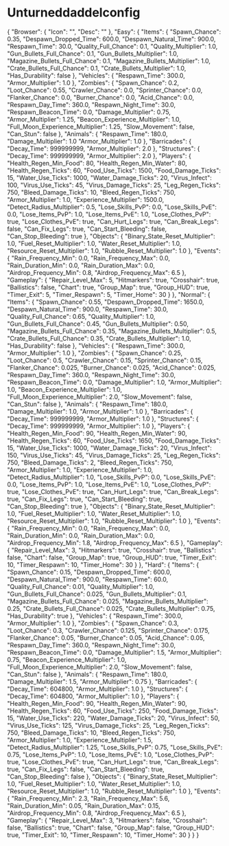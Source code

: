 # Unturneddaddelconfig

{
  "Browser": {
    "Icon": "",
    "Desc": ""
  },
  "Easy": {
    "Items": {
      "Spawn_Chance": 0.35,
      "Despawn_Dropped_Time": 600.0,
      "Despawn_Natural_Time": 900.0,
      "Respawn_Time": 30.0,
      "Quality_Full_Chance": 0.1,
      "Quality_Multiplier": 1.0,
      "Gun_Bullets_Full_Chance": 0.1,
      "Gun_Bullets_Multiplier": 1.0,
      "Magazine_Bullets_Full_Chance": 0.1,
      "Magazine_Bullets_Multiplier": 1.0,
      "Crate_Bullets_Full_Chance": 0.1,
      "Crate_Bullets_Multiplier": 1.0,
      "Has_Durability": false
    },
    "Vehicles": {
      "Respawn_Time": 300.0,
      "Armor_Multiplier": 1.0
    },
    "Zombies": {
      "Spawn_Chance": 0.2,
      "Loot_Chance": 0.55,
      "Crawler_Chance": 0.0,
      "Sprinter_Chance": 0.0,
      "Flanker_Chance": 0.0,
      "Burner_Chance": 0.0,
      "Acid_Chance": 0.0,
      "Respawn_Day_Time": 360.0,
      "Respawn_Night_Time": 30.0,
      "Respawn_Beacon_Time": 0.0,
      "Damage_Multiplier": 0.75,
      "Armor_Multiplier": 1.25,
      "Beacon_Experience_Multiplier": 1.0,
      "Full_Moon_Experience_Multiplier": 1.25,
      "Slow_Movement": false,
      "Can_Stun": false
    },
    "Animals": {
      "Respawn_Time": 180.0,
      "Damage_Multiplier": 1.0
      "Armor_Multiplier": 1.0
    },
    "Barricades": {
      "Decay_Time": 999999999,
      "Armor_Multiplier": 2.0
    },
    "Structures": {
      "Decay_Time": 999999999,
      "Armor_Multiplier": 2.0
    },
    "Players": {
      "Health_Regen_Min_Food": 80,
      "Health_Regen_Min_Water": 80,
      "Health_Regen_Ticks": 60,
      "Food_Use_Ticks": 1500,
      "Food_Damage_Ticks": 15,
      "Water_Use_Ticks": 1000,
      "Water_Damage_Ticks": 20,
      "Virus_Infect": 100,
      "Virus_Use_Ticks": 45,
      "Virus_Damage_Ticks": 25,
      "Leg_Regen_Ticks": 750,
      "Bleed_Damage_Ticks": 10,
      "Bleed_Regen_Ticks": 750,
      "Armor_Multiplier": 1.0,
      "Experience_Multiplier": 1500.0,
      "Detect_Radius_Multiplier": 0.5,
      "Lose_Skills_PvP": 0.0,
      "Lose_Skills_PvE": 0.0,
      "Lose_Items_PvP": 1.0,
      "Lose_Items_PvE": 1.0,
      "Lose_Clothes_PvP": true,
      "Lose_Clothes_PvE": true,
      "Can_Hurt_Legs": true,
      "Can_Break_Legs": false,
      "Can_Fix_Legs": true,
      "Can_Start_Bleeding": false,
      "Can_Stop_Bleeding": true
    },
    "Objects": {
      "Binary_State_Reset_Multiplier": 1.0,
      "Fuel_Reset_Multiplier": 1.0,
      "Water_Reset_Multiplier": 1.0,
      "Resource_Reset_Multiplier": 1.0,
      "Rubble_Reset_Multiplier": 1.0
    },
    "Events": {
      "Rain_Frequency_Min": 0.0,
      "Rain_Frequency_Max": 0.0,
      "Rain_Duration_Min": 0.0,
      "Rain_Duration_Max": 0.0,
      "Airdrop_Frequency_Min": 0.8,
      "Airdrop_Frequency_Max": 6.5
    },
    "Gameplay": {
      "Repair_Level_Max": 5,
      "Hitmarkers": true,
      "Crosshair": true,
      "Ballistics": false,
      "Chart": true,
      "Group_Map": true,
      "Group_HUD": true,
      "Timer_Exit": 5,
      "Timer_Respawn": 5,
      "Timer_Home": 30
    }
  },
  "Normal": {
    "Items": {
      "Spawn_Chance": 0.55,
      "Despawn_Dropped_Time": 1650.0,
      "Despawn_Natural_Time": 900.0,
      "Respawn_Time": 30.0,
      "Quality_Full_Chance": 0.65,
      "Quality_Multiplier": 1.0,
      "Gun_Bullets_Full_Chance": 0.45,
      "Gun_Bullets_Multiplier": 0.50,
      "Magazine_Bullets_Full_Chance": 0.35,
      "Magazine_Bullets_Multiplier": 0.5,
      "Crate_Bullets_Full_Chance": 0.35,
      "Crate_Bullets_Multiplier": 1.0,
      "Has_Durability": false
    },
    "Vehicles": {
      "Respawn_Time": 300.0,
      "Armor_Multiplier": 1.0
    },
    "Zombies": {
      "Spawn_Chance": 0.25,
      "Loot_Chance": 0.5,
      "Crawler_Chance": 0.15,
      "Sprinter_Chance": 0.15,
      "Flanker_Chance": 0.025,
      "Burner_Chance": 0.025,
      "Acid_Chance": 0.025,
      "Respawn_Day_Time": 360.0,
      "Respawn_Night_Time": 30.0,
      "Respawn_Beacon_Time": 0.0,
      "Damage_Multiplier": 1.0,
      "Armor_Multiplier": 1.0,
      "Beacon_Experience_Multiplier": 1.0,
      "Full_Moon_Experience_Multiplier": 2.0,
      "Slow_Movement": false,
      "Can_Stun": false
    },
    "Animals": {
      "Respawn_Time": 180.0,
      "Damage_Multiplier": 1.0,
      "Armor_Multiplier": 1.0
    },
    "Barricades": {
      "Decay_Time": 999999999,
      "Armor_Multiplier": 1.0
    },
    "Structures": {
      "Decay_Time": 999999999,
      "Armor_Multiplier": 1.0
    },
    "Players": {
      "Health_Regen_Min_Food": 90,
      "Health_Regen_Min_Water": 90,
      "Health_Regen_Ticks": 60,
      "Food_Use_Ticks": 1650,
      "Food_Damage_Ticks": 15,
      "Water_Use_Ticks": 1000,
      "Water_Damage_Ticks": 20,
      "Virus_Infect": 150,
      "Virus_Use_Ticks": 45,
      "Virus_Damage_Ticks": 25,
      "Leg_Regen_Ticks": 750,
      "Bleed_Damage_Ticks": 2,
      "Bleed_Regen_Ticks": 750,
      "Armor_Multiplier": 1.0,
      "Experience_Multiplier": 1.0,
      "Detect_Radius_Multiplier": 1.0,
      "Lose_Skills_PvP": 0.0,
      "Lose_Skills_PvE": 0.0,
      "Lose_Items_PvP": 1.0,
      "Lose_Items_PvE": 1.0,
      "Lose_Clothes_PvP": true,
      "Lose_Clothes_PvE": true,
      "Can_Hurt_Legs": true,
      "Can_Break_Legs": true,
      "Can_Fix_Legs": true,
      "Can_Start_Bleeding": true,
      "Can_Stop_Bleeding": true
    },
    "Objects": {
      "Binary_State_Reset_Multiplier": 1.0,
      "Fuel_Reset_Multiplier": 1.0,
      "Water_Reset_Multiplier": 1.0,
      "Resource_Reset_Multiplier": 1.0,
      "Rubble_Reset_Multiplier": 1.0
    },
    "Events": {
      "Rain_Frequency_Min": 0.0,
      "Rain_Frequency_Max": 0.0,
      "Rain_Duration_Min": 0.0,
      "Rain_Duration_Max": 0.0,
      "Airdrop_Frequency_Min": 1.8,
      "Airdrop_Frequency_Max": 6.5
    },
    "Gameplay": {
      "Repair_Level_Max": 3,
      "Hitmarkers": true,
      "Crosshair": true,
      "Ballistics": false,
      "Chart": false,
      "Group_Map": true,
      "Group_HUD": true,
      "Timer_Exit": 10,
      "Timer_Respawn": 10,
      "Timer_Home": 30
    }
  },
  "Hard": {
    "Items": {
      "Spawn_Chance": 0.15,
      "Despawn_Dropped_Time": 600.0,
      "Despawn_Natural_Time": 900.0,
      "Respawn_Time": 60.0,
      "Quality_Full_Chance": 0.01,
      "Quality_Multiplier": 1.0,
      "Gun_Bullets_Full_Chance": 0.025,
      "Gun_Bullets_Multiplier": 0.1,
      "Magazine_Bullets_Full_Chance": 0.025,
      "Magazine_Bullets_Multiplier": 0.25,
      "Crate_Bullets_Full_Chance": 0.025,
      "Crate_Bullets_Multiplier": 0.75,
      "Has_Durability": true
    },
    "Vehicles": {
      "Respawn_Time": 300.0,
      "Armor_Multiplier": 1.0
    },
    "Zombies": {
      "Spawn_Chance": 0.3,
      "Loot_Chance": 0.3,
      "Crawler_Chance": 0.125,
      "Sprinter_Chance": 0.175,
      "Flanker_Chance": 0.05,
      "Burner_Chance": 0.05,
      "Acid_Chance": 0.05,
      "Respawn_Day_Time": 360.0,
      "Respawn_Night_Time": 30.0,
      "Respawn_Beacon_Time": 0.0,
      "Damage_Multiplier": 1.5,
      "Armor_Multiplier": 0.75,
      "Beacon_Experience_Multiplier": 1.0,
      "Full_Moon_Experience_Multiplier": 2.0,
      "Slow_Movement": false,
      "Can_Stun": false
    },
    "Animals": {
      "Respawn_Time": 180.0,
      "Damage_Multiplier": 1.5,
      "Armor_Multiplier": 0.75
    },
    "Barricades": {
      "Decay_Time": 604800,
      "Armor_Multiplier": 1.0
    },
    "Structures": {
      "Decay_Time": 604800,
      "Armor_Multiplier": 1.0
    },
    "Players": {
      "Health_Regen_Min_Food": 90,
      "Health_Regen_Min_Water": 90,
      "Health_Regen_Ticks": 60,
      "Food_Use_Ticks": 250,
      "Food_Damage_Ticks": 15,
      "Water_Use_Ticks": 220,
      "Water_Damage_Ticks": 20,
      "Virus_Infect": 50,
      "Virus_Use_Ticks": 125,
      "Virus_Damage_Ticks": 25,
      "Leg_Regen_Ticks": 750,
      "Bleed_Damage_Ticks": 10,
      "Bleed_Regen_Ticks": 750,
      "Armor_Multiplier": 1.0,
      "Experience_Multiplier": 1.5,
      "Detect_Radius_Multiplier": 1.25,
      "Lose_Skills_PvP": 0.75,
      "Lose_Skills_PvE": 0.75,
      "Lose_Items_PvP": 1.0,
      "Lose_Items_PvE": 1.0,
      "Lose_Clothes_PvP": true,
      "Lose_Clothes_PvE": true,
      "Can_Hurt_Legs": true,
      "Can_Break_Legs": true,
      "Can_Fix_Legs": false,
      "Can_Start_Bleeding": true,
      "Can_Stop_Bleeding": false
    },
    "Objects": {
      "Binary_State_Reset_Multiplier": 1.0,
      "Fuel_Reset_Multiplier": 1.0,
      "Water_Reset_Multiplier": 1.0,
      "Resource_Reset_Multiplier": 1.0,
      "Rubble_Reset_Multiplier": 1.0
    },
    "Events": {
      "Rain_Frequency_Min": 2.3,
      "Rain_Frequency_Max": 5.6,
      "Rain_Duration_Min": 0.05,
      "Rain_Duration_Max": 0.15,
      "Airdrop_Frequency_Min": 0.8,
      "Airdrop_Frequency_Max": 6.5
    },
    "Gameplay": {
      "Repair_Level_Max": 3,
      "Hitmarkers": false,
      "Crosshair": false,
      "Ballistics": true,
      "Chart": false,
      "Group_Map": false,
      "Group_HUD": true,
      "Timer_Exit": 10,
      "Timer_Respawn": 10,
      "Timer_Home": 30
    }
  }
}
